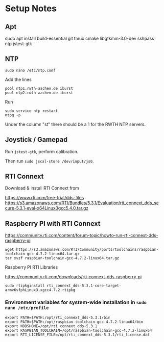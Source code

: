 

# Setup Notes


## Apt

sudo apt install build-essential git tmux cmake libgtkmm-3.0-dev sshpass ntp jstest-gtk

## NTP

    sudo nano /etc/ntp.conf

Add the lines

    pool ntp1.rwth-aachen.de iburst
    pool ntp2.rwth-aachen.de iburst

Run

    sudo service ntp restart
    ntpq -p

Under the column "st" there should be a 1 for the RWTH NTP servers.

## Joystick / Gamepad

Run `jstest-gtk`, perform calibration.

Then run `sudo jscal-store /dev/input/js0`.

## RTI Connext

Download & install RTI Connext from 

https://www.rti.com/free-trial/dds-files  
https://s3.amazonaws.com/RTI/Bundles/5.3.1/Evaluation/rti_connext_dds_secure-5.3.1-eval-x64Linux3gcc5.4.0.tar.gz


## Raspberry PI with RTI Connext

https://community.rti.com/content/forum-topic/howto-run-rti-connext-dds-raspberry-pi

`wget https://s3.amazonaws.com/RTI/Community/ports/toolchains/raspbian-toolchain-gcc-4.7.2-linux64.tar.gz`  
`tar xvzf raspbian-toolchain-gcc-4.7.2-linux64.tar.gz`

Raspberry PI RTI Libraries

https://community.rti.com/downloads/rti-connext-dds-raspberry-pi

    sudo rtipkginstall rti_connext_dds-5.3.1-core-target-armv6vfphLinux3.xgcc4.7.2.rtipkg


### Environment variables for system-wide installation in `sudo nano /etc/profile`

    export PATH=$PATH:/opt/rti_connext_dds-5.3.1/bin
    export PATH=$PATH:/opt/raspbian-toolchain-gcc-4.7.2-linux64/bin
    export NDDSHOME=/opt/rti_connext_dds-5.3.1
    export RASPBIAN_TOOLCHAIN=/opt/raspbian-toolchain-gcc-4.7.2-linux64
    export RTI_LICENSE_FILE=/opt/rti_connext_dds-5.3.1/rti_license.dat
